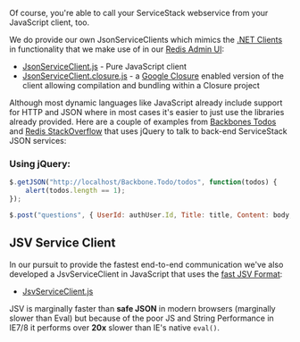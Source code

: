 Of course, you're able to call your ServiceStack webservice from your JavaScript client, too. 

We do provide our own JsonServiceClients which mimics the [.NET Clients](https://github.com/ServiceStack/ServiceStack/wiki/Clients-overview) in functionality that we make use of in our [Redis Admin UI](http://www.servicestack.net/RedisAdminUI/AjaxClient/):

  - [JsonServiceClient.js](https://github.com/ServiceStack/ServiceStack/tree/master/lib/js/JsonServiceClient.js) - Pure JavaScript client
  - [JsonServiceClient.closure.js](https://github.com/ServiceStack/ServiceStack/tree/master/lib/js/JsonServiceClient.closure.js) - a [Google Closure](https://developers.google.com/closure/) enabled version of the client allowing compilation and bundling within a Closure project

Although most dynamic languages like JavaScript already include support for HTTP and JSON where in most cases it's easier to just use the libraries already provided. Here are a couple of examples from [Backbones Todos](http://todos.servicestack.net) and [Redis StackOverflow](http://redisstackoverflow.servicestack.net) that uses jQuery to talk to back-end ServiceStack JSON services:

### Using jQuery:

```javascript
$.getJSON("http://localhost/Backbone.Todo/todos", function(todos) {
    alert(todos.length == 1);
});

$.post("questions", { UserId: authUser.Id, Title: title, Content: body, Tags: dtoTags }, refresh);
```

## JSV Service Client

In our pursuit to provide the fastest end-to-end communication we've also developed a JsvServiceClient in JavaScript that uses the [fast JSV Format](https://github.com/ServiceStackV3/mythz_blog/blob/master/pages/176.md):  

  - [JsvServiceClient.js](https://github.com/ServiceStack/ServiceStack/tree/master/lib/js/JSV.js)

JSV is marginally faster than **safe JSON** in modern browsers (marginally slower than Eval) but because of the poor JS and String Performance in IE7/8 it performs over **20x** slower than IE's native `eval()`.